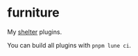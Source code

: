 # furniture
My [shelter](https://github.com/uwu/shelter) plugins.

You can build all plugins with `pnpm lune ci`.
